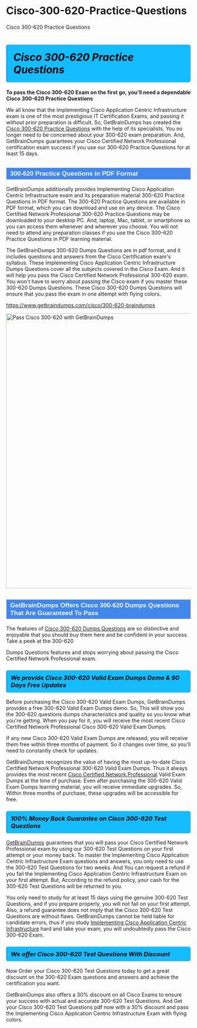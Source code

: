 # Cisco-300-620-Practice-Questions
Cisco 300-620 Practice Questions
<h1><strong><span style="display: block; color: #000000; background: #14BDFF; border: 0.5px solid #AED6F1; border-left: 3px solid #3498DB; padding: .6em; border-radius: 6px;">                     <em>Cisco 300-620 <span class="exam_variation">Practice Questions</span> </em>                </span></strong>            </h1>                        <p><strong>To pass the Cisco 300-620 Exam on the first go, you'll need a dependable Cisco 300-620 <span class="exam_variation">Practice Questions</span></strong></p>                        <p>We all know that the Implementing Cisco Application Centric Infrastructure exam is one of the most prestigious IT Certification Exams,             and passing it without prior preparation is difficult. So, GetBrainDumps has created the <a href="https://www.getbraindumps.com/cisco/300-620-braindumps">Cisco 300-620 <span class="exam_variation">Practice Questions</span></a> with the help of its specialists.             You no longer need to be concerned about your 300-620 exam preparation. And, GetBrainDumps guarantees your Cisco Certified Network Professional certification             exam success if you use our 300-620 <span class="exam_variation">Practice Questions</span> for at least 15 days.</p>                        <h2 style="background: #4287ec; border: 1px solid #cccccc; padding: 5px 10px;">                <span style="color: #ffffff;">                    <span style="font-size: 11pt;">                        <span style="line-height: normal;">                            <span style="font-family: Calibri,sans-serif;">                                <strong>                                    <span style="font-size: 13.0pt;">300-620 <span class="exam_variation">Practice Questions</span> in PDF Format</span>                                </strong>                            </span>                        </span>                    </span>                </span>            </h2>                        <p>GetBrainDumps additionally provides Implementing Cisco Application Centric Infrastructure exam and its preparation material 300-620 <span class="exam_variation">Practice Questions</span> in PDF format.             The 300-620 <span class="exam_variation">Practice Questions</span> are available in PDF format, which you can download and use on any device. The Cisco Certified Network Professional 300-620 <span class="exam_variation">Practice Questions</span> may be downloaded             to your desktop PC. And, laptop, Mac, tablet, or smartphone so you can access them whenever and wherever you choose. You will not need to attend any preparation classes if you use             the Cisco 300-620 <span class="exam_variation">Practice Questions</span> in PDF learning material. </p>                        <p>The GetBrainDumps 300-620 <span class="exam_variation2">Dumps Questions</span> are in pdf format, and  it includes questions and answers from the Cisco Certification exam's syllabus. These             Implementing Cisco Application Centric Infrastructure <span class="exam_variation2">Dumps Questions</span> cover all the subjects covered in the Cisco Exam. And it will help you pass the             Cisco Certified Network Professional 300-620 exam. You won't have to worry about passing the Cisco exam if you master these 300-620 <span class="exam_variation2">Dumps Questions</span>.             These Cisco 300-620 <span class="exam_variation2">Dumps Questions</span> will ensure that you pass the exam in one attempt with flying colors.</p>                        <p><a href="https://www.getbraindumps.com/cisco/300-620-braindumps">https://www.getbraindumps.com/cisco/300-620-braindumps</a></p>                        <p><a href="https://www.getbraindumps.com/"><img src="https://www.getbraindumps.com/images/get-updated-exam-questions-with-discount-getbraindumps.jpg" class="postImage" alt="Pass Cisco 300-620 with GetBrainDumps" width="750"></a></p>                            <h2 style="background: #4287ec; border: 1px solid #cccccc; padding: 5px 10px;">                <span style="color: #ffffff;">                    <span style="font-size: 11pt;">                        <span style="line-height: normal;">                            <span style="font-family: Calibri,sans-serif;">                                <strong>                                    <span style="font-size: 13.0pt;">GetBrainDumps Offers Cisco 300-620 <span class="exam_variation2">Dumps Questions</span> That Are Guaranteed To Pass</span>                                </strong>                            </span>                        </span>                    </span>                </span>            </h2>                        <p>The features of <a href="https://www.getbraindumps.com/cisco-braindumps.html">Cisco 300-620 <span class="exam_variation2">Dumps Questions</span></a> are so distinctive and enjoyable that you should buy them here and be confident in your success. Take a peek at the 300-620</p>            <p> <span class="exam_variation2">Dumps Questions</span> features and stops worrying about passing the Cisco Certified Network Professional exam.</p>                        <h3>                <strong>                    <span style="display: block; color: #000000; background: #14BDFF; border: 0.5px solid #AED6F1; border-left: 3px solid #3498DB; padding: .6em; border-radius: 6px;">                        <em>We provide Cisco 300-620 <span class="exam_variation3">Valid Exam Dumps</span> Demo &amp; 90 Days Free Updates</em>                    </span>                </strong>            </h3>                        <p>Before purchasing the Cisco 300-620 <span class="exam_variation3">Valid Exam Dumps</span>, GetBrainDumps provides a free 300-620 <span class="exam_variation3">Valid Exam Dumps</span> demo. So, This will show you the 300-620 questions dumps             characteristics and quality so you know what you're getting. When you pay for it, you will receive the most recent             Cisco Certified Network Professional Cisco 300-620 <span class="exam_variation3">Valid Exam Dumps</span>.</p>                        <p>If any new Cisco 300-620 <span class="exam_variation3">Valid Exam Dumps</span> are released, you will receive them free within three months of payment.             So it changes over time, so you'll need to constantly check for updates.</p>                        <p>GetBrainDumps recognizes the value of having the most up-to-date Cisco Certified Network Professional 300-620 <span class="exam_variation3">Valid Exam Dumps</span>. Thus it always provides the most recent             <a href="https://www.getbraindumps.com/cisco/ccnp-braindumps.html">Cisco Certified Network Professional</a> <span class="exam_variation3">Valid Exam Dumps</span> at the time of purchase. Even after purchasing the 300-620 <span class="exam_variation3">Valid Exam Dumps</span> learning material, you will receive immediate upgrades.             So, Within three months of purchase, these upgrades will be accessible for free.</p>                        <h3>                <strong>                    <span style="display: block; color: #000000; background: #14BDFF; border: 0.5px solid #AED6F1; border-left: 3px solid #3498DB; padding: .6em; border-radius: 6px;">                        <em>100% Money Back Guarantee on Cisco 300-620 <span class="exam_variation4">Test Questions</span></em>                    </span>                </strong>            </h3>                        <p><a href="https://www.getbraindumps.com/">GetBrainDumps</a> guarantees that you will pass your Cisco Certified Network Professional exam by using our 300-620 <span class="exam_variation4">Test Questions</span> on your first attempt or your money back.             To master the Implementing Cisco Application Centric Infrastructure Exam questions and answers, you only need to use the 300-620 <span class="exam_variation4">Test Questions</span> for             two weeks. And You can request a refund if you fail the Implementing Cisco Application Centric Infrastructure Exam on your first attempt. But, According to the refund policy, your cash             for the 300-620 <span class="exam_variation4">Test Questions</span> will be returned to you.</p>                        <p>You only need to study for at least 15 days using the genuine 300-620 <span class="exam_variation4">Test Questions</span>, and if you prepare properly, you will not fail on your first attempt.             Also, a refund guarantee does not imply that the Cisco 300-620 <span class="exam_variation4">Test Questions</span> are without flaws. GetBrainDumps cannot be held liable for candidate errors,             thus if you study <a href="https://www.getbraindumps.com/cisco/300-620-braindumps">Implementing Cisco Application Centric Infrastructure</a> hard and take your exam, you will undoubtedly pass the Cisco 300-620 Exam. </p>                        <h3>                <strong>                    <span style="display: block; color: #000000; background: #14BDFF; border: 0.5px solid #AED6F1; border-left: 3px solid #3498DB; padding: .6em; border-radius: 6px;">                        <em>We offer Cisco 300-620 <span class="exam_variation4">Test Questions</span> With Discount</em>                    </span>                </strong>            </h3>                        <p>Now Order your Cisco 300-620 <span class="exam_variation4">Test Questions</span> today to get a great discount on the 300-620 Exam questions and answers and achieve the certification you want.</p>                        <p>GetBrainDumps also offers a 30% discount on all Cisco Exams to ensure your success with actual and accurate 300-620 <span class="exam_variation4">Test Questions</span>. And Get your Cisco 300-620 <span class="exam_variation4">Test Questions</span>             pdf now with a 30% discount and pass the Implementing Cisco Application Centric Infrastructure Exam with flying colors.</p>                    
